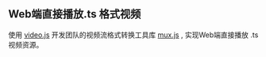 ## Web端直接播放.ts 格式视频

使用 [video.js](https://github.com/videojs/video.js) 开发团队的视频流格式转换工具库 [mux.js](https://github.com/videojs/mux.js) , 实现Web端直接播放 .ts 视频资源。